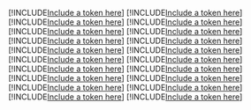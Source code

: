 [!INCLUDE[Include a token here](refs1540199231435/r1.md)]
[!INCLUDE[Include a token here](refs1540199231435/r2.md)]
[!INCLUDE[Include a token here](refs1540199231435/r3.md)]
[!INCLUDE[Include a token here](refs1540199231435/r4.md)]
[!INCLUDE[Include a token here](refs1540199231435/r5.md)]
[!INCLUDE[Include a token here](refs1540199231435/r6.md)]
[!INCLUDE[Include a token here](refs1540199231435/r7.md)]
[!INCLUDE[Include a token here](refs1540199231435/r8.md)]
[!INCLUDE[Include a token here](refs1540199231435/r9.md)]
[!INCLUDE[Include a token here](refs1540199231435/r10.md)]
[!INCLUDE[Include a token here](refs1540199231435/r11.md)]
[!INCLUDE[Include a token here](refs1540199231435/r12.md)]
[!INCLUDE[Include a token here](refs1540199231435/r13.md)]
[!INCLUDE[Include a token here](refs1540199231435/r14.md)]
[!INCLUDE[Include a token here](refs1540199231435/r15.md)]
[!INCLUDE[Include a token here](refs1540199231435/r16.md)]
[!INCLUDE[Include a token here](refs1540199231435/r17.md)]
[!INCLUDE[Include a token here](refs1540199231435/r18.md)]
[!INCLUDE[Include a token here](refs1540199231435/r19.md)]
[!INCLUDE[Include a token here](refs1540199231435/r20.md)]